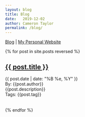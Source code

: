 ```yaml
---
layout: blog
title: Blog
date:   2019-12-02
author: Cameron Taylor
permalink: /blog/
---
```


[Blog](https://cameronntaylor.github.io/blog/) | [My Personal Website](https://cameronntaylor.github.io/)

<div class="posts">
  {% for post in site.posts reversed %}
    <article class="post">
      <h1><a href="{{ site.baseurl }}{{ post.url }}">{{ post.title }}</a></h1>
      {{ post.date | date: "%B %e, %Y" }}
      <br>
      By: {{post.author}}
      <br>
      {{post.description}} 
      <br>
      Tags: {{post.tag}}
      <!----- <div class="entry">
        {{ post.excerpt }}
      </div> ---->
      <!--{{ post.tag }} -->
      <br>
      <br>
      <br>
    </article>
  {% endfor %}
</div>
